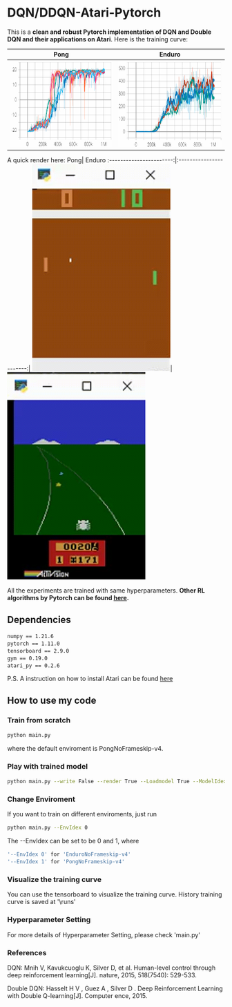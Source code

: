 # DQN/DDQN-Atari-Pytorch
This is a **clean and robust Pytorch implementation of DQN and Double DQN and their applications on Atari**. Here is the training curve:  

Pong| Enduro
:-----------------------:|:-----------------------:|
<img src="https://github.com/XinJingHao/DQN-DDQN-Atari-Pytorch/raw/main/IMGs/Pong.png" width="320" height="200">| <img src="https://github.com/XinJingHao/DQN-DDQN-Atari-Pytorch/raw/main/IMGs/Enduro.png" width="320" height="200">

A quick render here:
Pong| Enduro
:-----------------------:|:-----------------------:|
<img src="https://github.com/XinJingHao/DQN-DDQN-Atari-Pytorch/raw/main/IMGs/Pong.gif" width="320" height="480">| <img src="https://github.com/XinJingHao/DQN-DDQN-Atari-Pytorch/raw/main/IMGs/Enduro.gif" width="320" height="480">

All the experiments are trained with same hyperparameters. **Other RL algorithms by Pytorch can be found [here](https://github.com/XinJingHao/RL-Algorithms-by-Pytorch).**



## Dependencies
```bash
numpy == 1.21.6  
pytorch == 1.11.0  
tensorboard == 2.9.0  
gym == 0.19.0  
atari_py == 0.2.6  
```

P.S. A instruction on how to install Atari can be found [here](https://zhuanlan.zhihu.com/p/523895071)

## How to use my code
### Train from scratch
```bash
python main.py
```
where the default enviroment is PongNoFrameskip-v4.  
### Play with trained model
```bash
python main.py --write False --render True --Loadmodel True --ModelIdex 900
```
### Change Enviroment
If you want to train on different enviroments, just run 
```bash
python main.py --EnvIdex 0
```
The --EnvIdex can be set to be 0 and 1, where 
```bash
'--EnvIdex 0' for 'EnduroNoFrameskip-v4'  
'--EnvIdex 1' for 'PongNoFrameskip-v4' 
```
### Visualize the training curve
You can use the tensorboard to visualize the training curve. History training curve is saved at '\runs'
### Hyperparameter Setting
For more details of Hyperparameter Setting, please check 'main.py'
### References
DQN: Mnih V, Kavukcuoglu K, Silver D, et al. Human-level control through deep reinforcement learning[J]. nature, 2015, 518(7540): 529-533.

Double DQN: Hasselt H V , Guez A , Silver D . Deep Reinforcement Learning with Double Q-learning[J]. Computer ence, 2015.

